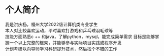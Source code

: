 个人简介
=======
我是洪庆杨，福州大学2022级计算机类专业学生  
本人对比较喜欢运动，平时喜欢打游戏和乒乓球羽毛球等  
技能方面熟悉c ++ 和java，了解python，mysql，能完成简单需求
目标是能够掌握一个以上完整的框架，并能够参与实际项目实践或程序开发  
计划考研以向导师学习科研提升技术，然后找个不错的工作

